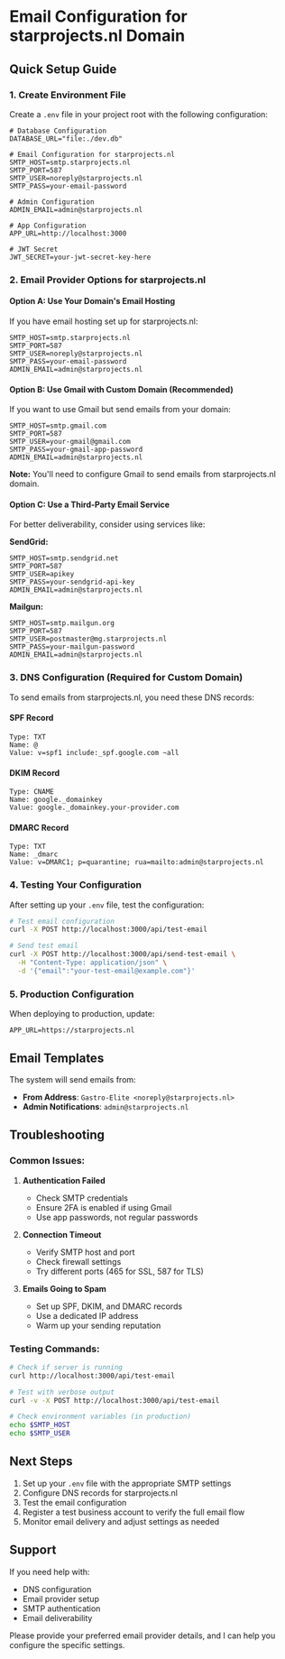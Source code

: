 # Email Configuration for starprojects.nl Domain

## Quick Setup Guide

### 1. Create Environment File
Create a `.env` file in your project root with the following configuration:

```env
# Database Configuration
DATABASE_URL="file:./dev.db"

# Email Configuration for starprojects.nl
SMTP_HOST=smtp.starprojects.nl
SMTP_PORT=587
SMTP_USER=noreply@starprojects.nl
SMTP_PASS=your-email-password

# Admin Configuration
ADMIN_EMAIL=admin@starprojects.nl

# App Configuration
APP_URL=http://localhost:3000

# JWT Secret
JWT_SECRET=your-jwt-secret-key-here
```

### 2. Email Provider Options for starprojects.nl

#### Option A: Use Your Domain's Email Hosting
If you have email hosting set up for starprojects.nl:

```env
SMTP_HOST=smtp.starprojects.nl
SMTP_PORT=587
SMTP_USER=noreply@starprojects.nl
SMTP_PASS=your-email-password
ADMIN_EMAIL=admin@starprojects.nl
```

#### Option B: Use Gmail with Custom Domain (Recommended)
If you want to use Gmail but send emails from your domain:

```env
SMTP_HOST=smtp.gmail.com
SMTP_PORT=587
SMTP_USER=your-gmail@gmail.com
SMTP_PASS=your-gmail-app-password
ADMIN_EMAIL=admin@starprojects.nl
```

**Note:** You'll need to configure Gmail to send emails from starprojects.nl domain.

#### Option C: Use a Third-Party Email Service
For better deliverability, consider using services like:

**SendGrid:**
```env
SMTP_HOST=smtp.sendgrid.net
SMTP_PORT=587
SMTP_USER=apikey
SMTP_PASS=your-sendgrid-api-key
ADMIN_EMAIL=admin@starprojects.nl
```

**Mailgun:**
```env
SMTP_HOST=smtp.mailgun.org
SMTP_PORT=587
SMTP_USER=postmaster@mg.starprojects.nl
SMTP_PASS=your-mailgun-password
ADMIN_EMAIL=admin@starprojects.nl
```

### 3. DNS Configuration (Required for Custom Domain)

To send emails from starprojects.nl, you need these DNS records:

#### SPF Record
```
Type: TXT
Name: @
Value: v=spf1 include:_spf.google.com ~all
```

#### DKIM Record
```
Type: CNAME
Name: google._domainkey
Value: google._domainkey.your-provider.com
```

#### DMARC Record
```
Type: TXT
Name: _dmarc
Value: v=DMARC1; p=quarantine; rua=mailto:admin@starprojects.nl
```

### 4. Testing Your Configuration

After setting up your `.env` file, test the configuration:

```bash
# Test email configuration
curl -X POST http://localhost:3000/api/test-email

# Send test email
curl -X POST http://localhost:3000/api/send-test-email \
  -H "Content-Type: application/json" \
  -d '{"email":"your-test-email@example.com"}'
```

### 5. Production Configuration

When deploying to production, update:

```env
APP_URL=https://starprojects.nl
```

## Email Templates

The system will send emails from:
- **From Address**: `Gastro-Elite <noreply@starprojects.nl>`
- **Admin Notifications**: `admin@starprojects.nl`

## Troubleshooting

### Common Issues:

1. **Authentication Failed**
   - Check SMTP credentials
   - Ensure 2FA is enabled if using Gmail
   - Use app passwords, not regular passwords

2. **Connection Timeout**
   - Verify SMTP host and port
   - Check firewall settings
   - Try different ports (465 for SSL, 587 for TLS)

3. **Emails Going to Spam**
   - Set up SPF, DKIM, and DMARC records
   - Use a dedicated IP address
   - Warm up your sending reputation

### Testing Commands:

```bash
# Check if server is running
curl http://localhost:3000/api/test-email

# Test with verbose output
curl -v -X POST http://localhost:3000/api/test-email

# Check environment variables (in production)
echo $SMTP_HOST
echo $SMTP_USER
```

## Next Steps

1. Set up your `.env` file with the appropriate SMTP settings
2. Configure DNS records for starprojects.nl
3. Test the email configuration
4. Register a test business account to verify the full email flow
5. Monitor email delivery and adjust settings as needed

## Support

If you need help with:
- DNS configuration
- Email provider setup
- SMTP authentication
- Email deliverability

Please provide your preferred email provider details, and I can help you configure the specific settings.

